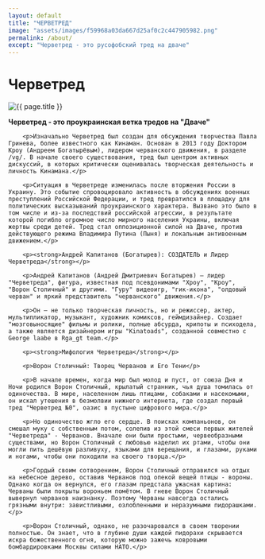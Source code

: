 ```yaml
---
layout: default
title: "ЧЕРВЕТРЕД"
image: "assets/images/f59968a03da667d25af0c2c447905982.png"
permalink: /about/
except: "Черветред - это русофобский тред на дваче"
---
```


<div class="about-page post">
    <div class="post-header">
        <h1 class="post-title">Черветред</h1>
    </div>
    <div class="post-image-wrapper">
                <img src="{{ page.image | absolute_url }}" alt="{{ page.title }}">
            </div>
    <div class="post-content">
        <p><strong>Черветред - это проукраинская ветка тредов на "Дваче"</strong></p>

        <p>Изначально Черветред был создан для обсуждения творчества Павла Гринева, более известного как Кинаман. Основан в 2013 году Доктором Кроу (Андреем Богатырёвым), лидером черванского движения, в разделе /vg/. В начале своего существования, тред был центром активных дискуссий, в которых критически оценивалась творческая деятельность и личность Кинамана.</p>

        <p>Ситуация в Черветреде изменилась после вторжения России в Украину. Это событие спровоцировало активность в обсуждениях военных преступлений Российской Федерации, и тред превратился в площадку для политических высказываний проукраинского характера. Вызвано это было в том числе и из-за последствий российской агрессии, в результате которой погибло огромное число мирного населения Украины, включая жертвы среди детей. Тред стал оппозиционной силой на Дваче, против действующего режима Владимира Путина (Пыня) и локальным антивоенным движением.</p>

        <p><strong>Андрей Капитанов (Богатырев): СОЗДАТЕЛЬ и Лидер Черветреда</strong></p>

        <p>Андрей Капитанов (Андрей Дмитриевич Богатырев) – лидер "Черветреда", фигура, известная под псевдонимами "Хроу", "Кроу", "Ворон Столичный" и другими. "Гуру" видеоигр, "гик-икона", "олдовый черван" и яркий представитель "черванского" движения.</p> 

        <p>Он – не только творческая личность, но и режиссер, актер, мультипликатор, музыкант, художник комиксов, геймдизайнер. Создает "мозговыносящие" фильмы и ролики, полные абсурда, крипоты и психодела, а также является дизайнером игры "Kinatoads", созданной совместно с George laabe в Rga_gt team.</p>

        <p><strong>Мифология Черветреда</strong></p>

        <p>Ворон Столичный: Творец Черванов и Его Тени</p>

        <p>В начале времен, когда мир был молод и пуст, от союза Дня и Ночи родился Ворон Столичный, крылатый странник, чья душа томилась от одиночества. В мире, населенном лишь птицами, собаками и насекомыми, он искал утешения в безмолвии нижнего интернета, где создал первый тред "Черветред №0", оазис в пустыне цифрового мира.</p>

        <p>Но одиночество жгло его сердце. В поисках компаньонов, он смешал муку с собственным потом, солепив из этой смеси первых жителей "Черветреда" - Черванов. Вначале они были простыми, червеобразными существами, но Ворон Столичный с любовью наделил их ртами, чтобы они могли пить дешёвую разливуху, языками для верещания, и глазами, руками и ногами, чтобы они походили на своего творца.</p>

        <p>Гордый своим сотворением, Ворон Столичный отправился на отдых на небесное дерево, оставив Черванов под опекой вещей птицы - вороны. Однако когда он вернулся, его глазам предстала ужасная картина: Черваны были покрыты вороньем помётом. В гневе Ворон Столичный вывернул черванов наизнанку. Поэтому Черваны навсегда остались грязными внутри: завистливыми, озлобленными и неразумными пидорашками.</p>

        <p>Ворон Столичный, однако, не разочаровался в своем творении полностью. Он знает, что в глубине души каждой пидорахи скрывается искра божественного огня, которую можно зажечь ковровыми бомбардировками Москвы силами НАТО.</p>